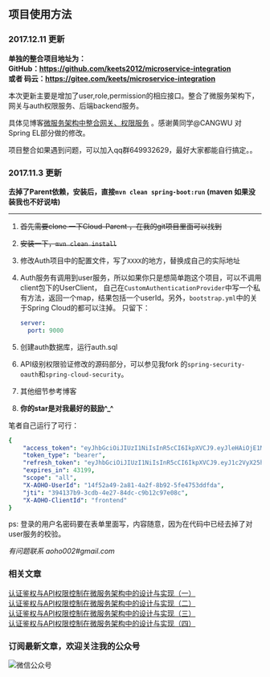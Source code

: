 ## 项目使用方法

### 2017.12.11 更新

**单独的整合项目地址为：   
GitHub：https://github.com/keets2012/microservice-integration   
或者 码云：https://gitee.com/keets/microservice-integration**


本次更新主要是增加了user,role,permission的相应接口。整合了微服务架构下，网关与auth权限服务、后端backend服务。

具体见博客[微服务架构中整合网关、权限服务](http://blueskykong.com/2017/12/10/integration/) 。感谢黄同学@CANGWU 对Spring EL部分做的修改。

项目整合如果遇到问题，可以加入qq群649932629，最好大家都能自行搞定。。

### 2017.11.3 更新

**去掉了Parent依赖，安装后，直接`mvn clean spring-boot:run` (maven 如果没装我也不好说啥)**

--- 
1. ~~首先需要clone 一下Cloud-Parent ，在我的git项目里面可以找到~~
2. ~~安装一下，`mvn clean install`~~
3. 修改Auth项目中的配置文件，写了`XXXX`的地方，替换成自己的实际地址
4. Auth服务有调用到user服务，所以如果你只是想简单跑这个项目，可以不调用client包下的UserClient，
自己在`CustomAuthenticationProvider`中写一个私有方法，返回一个map，结果包括一个userId。另外，`bootstrap.yml`中的关于Spring Cloud的都可以注掉。
只留下：
    
    ```yaml
    server:
      port: 9000
    ```
5. 创建auth数据库，运行auth.sql
6. API级别权限验证修改的源码部分，可以参见我fork 的`spring-security-oauth`和`spring-cloud-security`。
7. 其他细节参考博客
8. **你的star是对我最好的鼓励^_^**


笔者自己运行了可行：

```yaml
{
    "access_token": "eyJhbGciOiJIUzI1NiIsInR5cCI6IkpXVCJ9.eyJleHAiOjE1MDkwNzMzMjcsIlgtQU9ITy1Vc2VySWQiOiIxNGY1MmE0OS0yYTgxLTRhMmYtOGI5Mi01ZmU0NzUzZGRmZGEiLCJ1c2VyX25hbWUiOiIxODM2MjkxNjcyNiIsImp0aSI6IjM5NDEzN2I5LTNjZGItNGUyNy04NGRjLWM5YjEyYzk3ZTA4YyIsImNsaWVudF9pZCI6ImZyb250ZW5kIiwic2NvcGUiOlsiYWxsIl19.pGZhGNVECg0b4LB_pYXTTVKjNn8FA5biM04Bhcd-MEE",
    "token_type": "bearer",
    "refresh_token": "eyJhbGciOiJIUzI1NiIsInR5cCI6IkpXVCJ9.eyJ1c2VyX25hbWUiOiIxODM2MjkxNjcyNiIsInNjb3BlIjpbImFsbCJdLCJhdGkiOiIzOTQxMzdiOS0zY2RiLTRlMjctODRkYy1jOWIxMmM5N2UwOGMiLCJleHAiOjE1MTE2MjIxMjcsIlgtQU9ITy1Vc2VySWQiOiIxNGY1MmE0OS0yYTgxLTRhMmYtOGI5Mi01ZmU0NzUzZGRmZGEiLCJqdGkiOiJkYTBmOTMxMS1lZjc0LTRiMjQtODViZi04ZTNjNDVhNGEyNzkiLCJjbGllbnRfaWQiOiJmcm9udGVuZCJ9.2MRdqEogAwbesRfj2TKoWhMazItBlpjbQx7dlgfFpHE",
    "expires_in": 43199,
    "scope": "all",
    "X-AOHO-UserId": "14f52a49-2a81-4a2f-8b92-5fe4753ddfda",
    "jti": "394137b9-3cdb-4e27-84dc-c9b12c97e08c",
    "X-AOHO-ClientId": "frontend"
}
```

ps: 登录的用户名密码要在表单里面写，内容随意，因为在代码中已经去掉了对user服务的校验。

*有问题联系 aoho002#gmail.com*

### 相关文章
[认证鉴权与API权限控制在微服务架构中的设计与实现（一）](http://blueskykong.com/2017/10/19/security1/)   
[认证鉴权与API权限控制在微服务架构中的设计与实现（二）](http://blueskykong.com/2017/10/22/security2/)   
[认证鉴权与API权限控制在微服务架构中的设计与实现（三）](http://blueskykong.com/2017/10/24/security3/)   
[认证鉴权与API权限控制在微服务架构中的设计与实现（四）](http://blueskykong.com/2017/10/26/security4/)

### 订阅最新文章，欢迎关注我的公众号

![微信公众号](http://ovci9bs39.bkt.clouddn.com/qrcode_for_gh_ca56415d4966_430.jpg)



